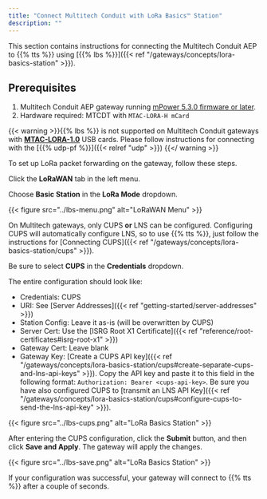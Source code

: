 ```yaml
---
title: "Connect Multitech Conduit with LoRa Basics™ Station"
description: ""
---
```


This section contains instructions for connecting the Multitech Conduit AEP to {{% tts %}} using [{{% lbs %}}]({{< ref "/gateways/concepts/lora-basics-station" >}}).

<!--more-->

## Prerequisites

1. Multitech Conduit AEP gateway running [mPower 5.3.0 firmware or later](http://www.multitech.net/developer/downloads/).
2. Hardware required: MTCDT with `MTAC-LORA-H mCard`

{{< warning >}}{{% lbs %}} is not supported on Multitech Conduit gateways with [**MTAC-LORA-1.0**](http://www.multitech.net/developer/software/lora/running-basic-station-on-conduit/) USB cards. Please follow instructions for connecting with the [{{% udp-pf %}}]({{< relref "udp" >}}) {{</ warning >}}

To set up LoRa packet forwarding on the gateway, follow these steps.

Click the **LoRaWAN** tab in the left menu.

Choose **Basic Station** in the **LoRa Mode** dropdown.

{{< figure src="../lbs-menu.png" alt="LoRaWAN Menu" >}}

On Multitech gateways, only CUPS **or** LNS can be configured. Configuring CUPS will automatically configure LNS, so to use {{% tts %}}, just follow the instructions for [Connecting CUPS]({{< ref "/gateways/concepts/lora-basics-station/cups" >}}).

Be sure to select **CUPS** in the **Credentials** dropdown.

The entire configuration should look like:

- Credentials: CUPS
- URI: See [Server Addresses]({{< ref "getting-started/server-addresses" >}})
- Station Config: Leave it as-is (will be overwritten by CUPS)
- Server Cert: Use the [ISRG Root X1 Certificate]({{< ref "reference/root-certificates#isrg-root-x1" >}})
- Gateway Cert: Leave blank
- Gateway Key: [Create a CUPS API key]({{< ref "/gateways/concepts/lora-basics-station/cups#create-separate-cups-and-lns-api-keys" >}}). Copy the API key and paste it to this field in the following format: `Authorization: Bearer <cups-api-key>`. Be sure you have also configured CUPS to [transmit an LNS API Key]({{< ref "/gateways/concepts/lora-basics-station/cups#configure-cups-to-send-the-lns-api-key" >}}).

{{< figure src="../lbs-cups.png" alt="LoRa Basics Station" >}}

After entering the CUPS configuration, click the **Submit** button, and then click **Save and Apply**. The gateway will apply the changes.

{{< figure src="../lbs-save.png" alt="LoRa Basics Station" >}}

If your configuration was successful, your gateway will connect to {{% tts %}} after a couple of seconds.
